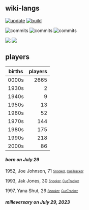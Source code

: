 ## wiki-langs
[![update](https://github.com/dreamerminsk/wiki-langs/actions/workflows/update-tables.yml/badge.svg)](https://github.com/dreamerminsk/wiki-langs/actions/workflows/update-tables.yml)
[![build](https://github.com/dreamerminsk/wiki-langs/actions/workflows/build.yml/badge.svg)](https://github.com/dreamerminsk/wiki-langs/actions/workflows/build.yml)

![commits](https://img.shields.io/github/commit-activity/y/dreamerminsk/wiki-langs)
![commits](https://img.shields.io/github/commit-activity/m/dreamerminsk/wiki-langs)
![commits](https://img.shields.io/github/commit-activity/w/dreamerminsk/wiki-langs)

![](https://img.shields.io/github/languages/code-size/dreamerminsk/wiki-langs)
![](https://img.shields.io/github/repo-size/dreamerminsk/wiki-langs)

## players
| births | players |
| :----: | ------: |
| 0000s | 2665 |
| 1930s | 2 |
| 1940s | 9 |
| 1950s | 13 |
| 1960s | 52 |
| 1970s | 144 |
| 1980s | 175 |
| 1990s | 218 |
| 2000s | 86 |

#### ***born on July 29***
1952, Joe Johnson, 71 <sub><sup>[Snooker](http://www.snooker.org/res/index.asp?player=469), [CueTracker](http://cuetracker.net/Players/joe-johnson/)</sup></sub>

1993, Jak Jones, 30 <sub><sup>[Snooker](http://www.snooker.org/res/index.asp?player=90), [CueTracker](http://cuetracker.net/Players/jak-jones/)</sup></sub>

1997, Yana Shut, 26 <sub><sup>[Snooker](http://www.snooker.org/res/index.asp?player=1816), [CueTracker](http://cuetracker.net/Players/yana-shut/)</sup></sub>


#### ***milleversary on July 29, 2023***



